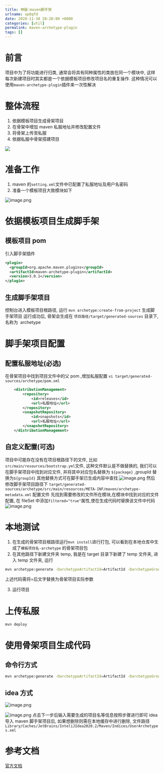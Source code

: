 ```yaml
---
title: 神器:maven脚手架
urlname: up8qfd
date: 2020-11-30 20:28:00 +0800
categories: [util]
permalink: maven-archetype-plugin
tags: []
---
```


# 前言

项目中为了将功能进行归类, 通常会将具有同种属性的类放在同一个模块中, 这样每次新建项目时其实都是一个依据模板项目修改项目名的重复操作. 这种情况可以使用`maven-archetype-plugin`插件来一次性解决

# 整体流程

1. 依据模板项目生成骨架项目
1. 在骨架中增加 maven 私服地址并修改配置文件
1. 将骨架上传至私服
1. 依据私服中骨架搭建项目

<!--more-->

![](https://cdn.nlark.com/yuque/0/2020/png/178066/1606740813481-127759cc-df1e-40be-bdd4-43f4e7c2c3d1.png#align=left&display=inline&height=323&margin=%5Bobject%20Object%5D&originHeight=323&originWidth=792&size=0&status=done&style=none&width=792)

# 准备工作

1. maven 的`setting.xml`文件中已配置了私服地址及用户名密码
1. 准备一个模板项目大致模块如下

![image.png](https://cdn.nlark.com/yuque/0/2020/png/178066/1606740903170-388cbb29-534e-49cf-8568-e3c920e812d5.png#align=left&display=inline&height=280&margin=%5Bobject%20Object%5D&name=image.png&originHeight=280&originWidth=259&size=12512&status=done&style=none&width=259)

# 依据模板项目生成脚手架

## 模板项目 pom

引入脚手架插件

```xml
<plugin>
  <groupId>org.apache.maven.plugins</groupId>
  <artifactId>maven-archetype-plugin</artifactId>
  <version>3.0.1</version>
</plugin>
```

## 生成脚手架项目

控制台进入模板项目根路径, 运行 `mvn archetype:create-from-project` 生成脚手架项目
运行成功后, 骨架会生成在 `项目路径/target/generated-sources` 目录下, 名称为  archetype

# 脚手架项目配置

## 配置私服地址(必选)

在骨架项目中找到项目文件中的父 pom ,增加私服配置
`vi target/generated-sources/archetype/pom.xml`

```xml
    <distributionManagement>
        <repository>
            <id>releases</id>
            <url>私服地址</url>
        </repository>
        <snapshotRepository>
            <id>snapshots</id>
            <url>私服地址</url>
        </snapshotRepository>
    </distributionManagement>
```

## 自定义配置(可选)

项目中可能存在没有在项目根路径下的文件, 比如 `src/main/resources/bootstrap.yml`文件, 这种文件默认是不做替换的, 我们可以在脚手架项目中找到对应文件, 并将其中对应包名替换为 `${package}` ,groupId 替换为`${groupId}` 其他替换方式可在脚手架已生成内容中查找
![image.png](https://cdn.nlark.com/yuque/0/2020/png/178066/1606743413136-c16e26b6-9a95-41e6-949d-4710b3262a0a.png#align=left&display=inline&height=418&margin=%5Bobject%20Object%5D&name=image.png&originHeight=418&originWidth=804&size=72280&status=done&style=none&width=804)
然后修改脚手架项目路径下 `target/generated-sources/archetype/src/main/resources/META-INF/maven/archetype-metadata.xml` 配置文件
先找到需要修改的文件所在模块,在模块中找到对应的文件配置, 在 fileSet 中添加`filtered="true"`属性,使在生成代码时替换该文件中代码
![image.png](https://cdn.nlark.com/yuque/0/2020/png/178066/1606743628543-6ff9d49e-6e76-4a07-9dfe-7da9c6b3c9f2.png#align=left&display=inline&height=648&margin=%5Bobject%20Object%5D&name=image.png&originHeight=648&originWidth=986&size=91865&status=done&style=none&width=986)

# 本地测试

1. 在生成的骨架项目根路径运行`mvn install`进行打包, 可以看到在本地仓库中生成了`模板项目名-archetype` 的骨架项目包
1. 在其他路径下新建文件夹 temp, 我是在 target 目录下新建了 temp 文件夹, 进入 temp 文件夹, 运行

```bash
mvn archetype:generate -DarchetypeArtifactId=ArtifactId -DarchetypeGroupId=GroupId -DarchetypeVersion=版本号 -DarchetypeCatalog=local
```

上述代码需将=后文字替换为骨架项目实际参数

3. 运行项目

# 上传私服

`mvn deploy`

# 使用骨架项目生成代码

## 命令行方式

```bash
mvn archetype:generate -DarchetypeArtifactId=ArtifactId -DarchetypeGroupId=GroupId -DarchetypeVersion=版本号 -DarchetypeCatalog=remote
```

## idea 方式

![image.png](https://cdn.nlark.com/yuque/0/2020/png/178066/1606744343556-a7724b38-b566-4847-86bc-676eaa071343.png#align=left&display=inline&height=141&margin=%5Bobject%20Object%5D&name=image.png&originHeight=141&originWidth=515&size=115655&status=done&style=none&width=515)

![image.png](https://cdn.nlark.com/yuque/0/2020/png/178066/1606744390734-c2b600dc-cac5-4442-89b2-0408df09f61b.png#align=left&display=inline&height=674&margin=%5Bobject%20Object%5D&name=image.png&originHeight=674&originWidth=1153&size=182952&status=done&style=none&width=1153)
点击下一步后输入需要生成的项目名等信息按照步骤进行即可
idea 导入 maven 脚手架项目后, 如果想删除则需在本地缓存中进行删除, 文件路径`Library/Caches/JetBrains/InteliJIdea2020.2/Maven/Indices/UserArchetypes.xml`

# 参考文档

[官方文档](http://maven.apache.org/archetype/maven-archetype-plugin/index.html)

